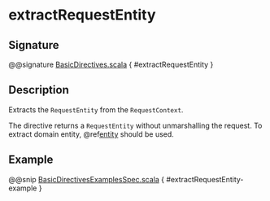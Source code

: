 <a id="extractrequestentity"></a>
# extractRequestEntity

## Signature

@@signature [BasicDirectives.scala](../../../../../../../../../akka-http/src/main/scala/akka/http/scaladsl/server/directives/BasicDirectives.scala) { #extractRequestEntity }

## Description

Extracts the `RequestEntity` from the `RequestContext`.

The directive returns a `RequestEntity` without unmarshalling the request. To extract domain entity,
@ref[entity](../marshalling-directives/entity.md#entity) should be used.

## Example

@@snip [BasicDirectivesExamplesSpec.scala](../../../../../../../test/scala/docs/http/scaladsl/server/directives/BasicDirectivesExamplesSpec.scala) { #extractRequestEntity-example }